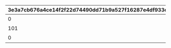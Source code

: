 |3e3a7cb676a4ce14f2f22d74490dd71b9a527f16287e4df933ca0449fba47fbe|314645158c8cdc7e2e7bb019f47f494e274e3e884d4a811557cc1587a22d87c0|901804d1e2f3d39b6561aa420cbd52fc8885bffac45f8ae2d3fbcfac2ff352dd|a976cf4cd93f2c3a31b6d201618abf1dcd402a0807e0ecd411296b4f29cf9e1d|969d592e366f821ea0823d7a7d5cfe99ab9fd2cf85f8c772cd4ce682de202c32|200f292df17ebd3239dd9f9eba80342d8b67a5fe0fd8dd1aad858067e050804c|
| --- | --- | --- | --- | --- | --- |
|0|1|10107009||101|初心者カテゴリ1|
|101|1|0|メインストーリー第1部のミッション報酬を全て受け取ると解放。|102|初心者カテゴリ2|
|0|2|0||201|復帰者カテゴリ1|